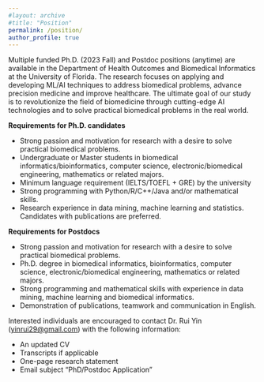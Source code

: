```yaml
---
#layout: archive
#title: "Position"
permalink: /position/
author_profile: true
---
```


Multiple funded Ph.D. (2023 Fall) and Postdoc positions (anytime) are available in the Department of Health Outcomes and Biomedical Informatics at the University of Florida. The research focuses on applying and developing ML/AI techniques to address biomedical problems, advance precision medicine and improve healthcare. The ultimate goal of our study is to revolutionize the field of biomedicine through cutting-edge AI technologies and to solve practical biomedical problems in the real world.  

<b>Requirements for Ph.D. candidates</b>
- Strong passion and motivation for research with a desire to solve practical biomedical problems.  
- Undergraduate or Master students in biomedical informatics/bioinformatics, computer science, electronic/biomedical engineering, mathematics or related majors.  
- Minimum language requirement (IELTS/TOEFL + GRE) by the university  
- Strong programming with Python/R/C++/Java and/or mathematical skills.  
- Research experience in data mining, machine learning and statistics. Candidates with publications are preferred.  

<b>Requirements for Postdocs</b>
- Strong passion and motivation for research with a desire to solve practical biomedical problems.  
- Ph.D. degree in biomedical informatics, bioinformatics, computer science, electronic/biomedical engineering, mathematics or related majors.  
- Strong programming and mathematical skills with experience in data mining, machine learning and biomedical informatics.  
- Demonstration of publications, teamwork and communication in English.  

Interested individuals are encouraged to contact Dr. Rui Yin (yinrui29@gmail.com) with the following information:
- An updated CV
- Transcripts if applicable
- One-page research statement
- Email subject “PhD/Postdoc Application”
